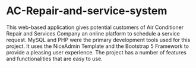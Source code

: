 # AC-Repair-and-service-system
This web-based application gives potential customers of Air Conditioner Repair and Services Company an online platform to schedule a service request. MySQL and PHP were the primary development tools used for this project. It uses the NiceAdmin Template and the Bootstrap 5 Framework to provide a pleasing user experience. The project has a number of features and functionalities that are easy to use.
